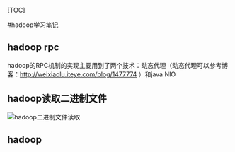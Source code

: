 [TOC]

#hadoop学习笔记

## hadoop rpc
hadoop的RPC机制的实现主要用到了两个技术：动态代理（动态代理可以参考博客：http://weixiaolu.iteye.com/blog/1477774 ）和java NIO

## hadoop读取二进制文件
![hadoop二进制文件读取](http://dongxicheng.org/mapreduce-nextgen/hadoop-streaming-process-binary-data/)
## hadoop